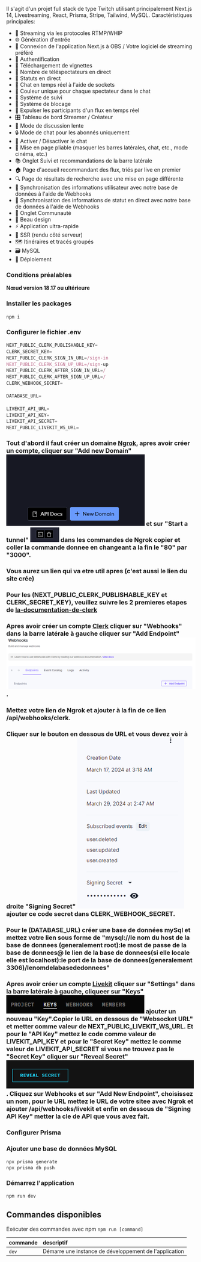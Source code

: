 Il s'agit d'un projet full stack de type Twitch utilisant principalement Next.js 14, Livestreaming, React, Prisma, Stripe, Tailwind, MySQL.
Caractéristiques principales:
- 📡 Streaming via les protocoles RTMP/WHIP
- 🌐 Génération d'entrée
- 🔗 Connexion de l'application Next.js à OBS / Votre logiciel de streaming préféré
- 🔐 Authentification
- 📸 Téléchargement de vignettes
- 👀 Nombre de téléspectateurs en direct
- 🚦 Statuts en direct
- 💬 Chat en temps réel à l'aide de sockets
- 🎨 Couleur unique pour chaque spectateur dans le chat
- 👥 Système de suivi
- 🚫 Système de blocage
- 👢 Expulser les participants d'un flux en temps réel
- 🎛️ Tableau de bord Streamer / Créateur
- 🐢 Mode de discussion lente
- 🔒 Mode de chat pour les abonnés uniquement
- 📴 Activer / Désactiver le chat
- 🔽 Mise en page pliable (masquer les barres latérales, chat, etc., mode cinéma, etc.)
- 📚 Onglet Suivi et recommandations de la barre latérale
- 🏠 Page d'accueil recommandant des flux, triés par live en premier
- 🔍 Page de résultats de recherche avec une mise en page différente
- 🔄 Synchronisation des informations utilisateur avec notre base de données à l'aide de Webhooks
- 📡 Synchronisation des informations de statut en direct avec notre base de données à l'aide de Webhooks
- 🤝 Onglet Communauté
- 🎨 Beau design
- ⚡ Application ultra-rapide
- 📄 SSR (rendu côté serveur)
- 🗺️ Itinéraires et tracés groupés
- 🗃️ MySQL
- 🚀 Déploiement

### Conditions préalables
**Nœud version 18.17 ou ultérieure**

### Installer les packages

```shell
npm i
```

### Configurer le fichier .env

```js
NEXT_PUBLIC_CLERK_PUBLISHABLE_KEY=
CLERK_SECRET_KEY=
NEXT_PUBLIC_CLERK_SIGN_IN_URL=/sign-in
NEXT_PUBLIC_CLERK_SIGN_UP_URL=/sign-up
NEXT_PUBLIC_CLERK_AFTER_SIGN_IN_URL=/
NEXT_PUBLIC_CLERK_AFTER_SIGN_UP_URL=/
CLERK_WEBHOOK_SECRET=

DATABASE_URL=

LIVEKIT_API_URL=
LIVEKIT_API_KEY=
LIVEKIT_API_SECRET=
NEXT_PUBLIC_LIVEKIT_WS_URL=

```

### Tout d'abord il faut créer un domaine [Ngrok](https://dashboard.ngrok.com/cloud-edge/domains), apres avoir créer un compte, cliquer sur "Add new Domain" ![Screenshot](newdomain.PNG) et sur "Start a tunnel" ![Screenshot](starttunnel.PNG) dans les commandes de Ngrok copier et coller la commande donnee en changeant a la fin le "80" par "3000".
### Vous aurez un lien qui va etre util apres (c'est aussi le lien du site crée)

### Pour les (NEXT_PUBLIC_CLERK_PUBLISHABLE_KEY et CLERK_SECRET_KEY), veuillez suivre les 2 premieres etapes de [la-documentation-de-clerk](https://clerk.com/docs/quickstarts/nextjs)

### Apres avoir créer un compte [Clerk](https://clerk.com/) cliquer sur "Webhooks" dans la barre latérale à gauche cliquer sur "Add Endpoint" ![ScreenShot](addendpnt.PNG).
### Mettez votre lien de Ngrok et ajouter à la fin de ce lien /api/webhooks/clerk.
### Cliquer sur le bouton en dessous de URL et vous devez voir à droite "Signing Secret" ![Screenshot](signingsecret.PNG) ajouter ce code secret dans CLERK_WEBHOOK_SECRET.

### Pour le (DATABASE_URL) créer une base de données mySql et mettez votre lien sous forme de "mysql://le nom du host de la base de donnees (generalement root):le most de passe de la base de donnees@ le lien de la base de donnees(si elle locale elle est localhost):le port de la base de donnees(generalement 3306)/lenomdelabasededonnees"

### Apres avoir créer un compte [Livekit](https://livekit.io/) cliquer sur "Settings" dans la barre latérale à gauche, cliqueer sur "Keys" ![Screenshot](keys.PNG) ajouter un nouveau "Key".Copier le URL en dessous de "Websocket URL" et metter comme valeur de NEXT_PUBLIC_LIVEKIT_WS_URL. Et pour le "API Key" mettez le code comme valeur de LIVEKIT_API_KEY et pour le "Secret Key" mettez le comme valeur de LIVEKIT_API_SECRET si vous ne trouvez pas le "Secret Key" cliquer sur "Reveal Secret" ![Screenshot](reveal.PNG). Cliquez sur Webhooks et sur "Add New Endpoint", choisissez un nom, pour le URL mettez le URL de votre sitee avec Ngrok et ajouter /api/webhooks/livekit et enfin en dessous de "Signing API Key" metter la cle de API que vous avez fait.




### Configurer Prisma
### Ajouter une base de données MySQL

```shell
npx prisma generate
npx prisma db push

```

### Démarrez l'application

```shell
npm run dev
```

## Commandes disponibles

Exécuter des commandes avec npm `npm run [command]`

| commande        | descriptif                                             |
| :---------------| :------------------------------------------------------|
| `dev`           | Démarre une instance de développement de l'application |
